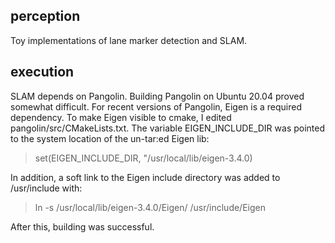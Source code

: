 ## perception
Toy implementations of lane marker detection and SLAM.

## execution
SLAM depends on Pangolin. Building Pangolin on Ubuntu 20.04 proved somewhat difficult. For recent versions of Pangolin, Eigen is a required dependency. To make Eigen visible to cmake, I edited pangolin/src/CMakeLists.txt. The variable EIGEN_INCLUDE_DIR was pointed to the system location of the un-tar:ed Eigen lib:
> set(EIGEN_INCLUDE_DIR, "/usr/local/lib/eigen-3.4.0)

In addition, a soft link to the Eigen include directory was added to /usr/include with:
> ln -s /usr/local/lib/eigen-3.4.0/Eigen/ /usr/include/Eigen
	
After this, building was successful.

